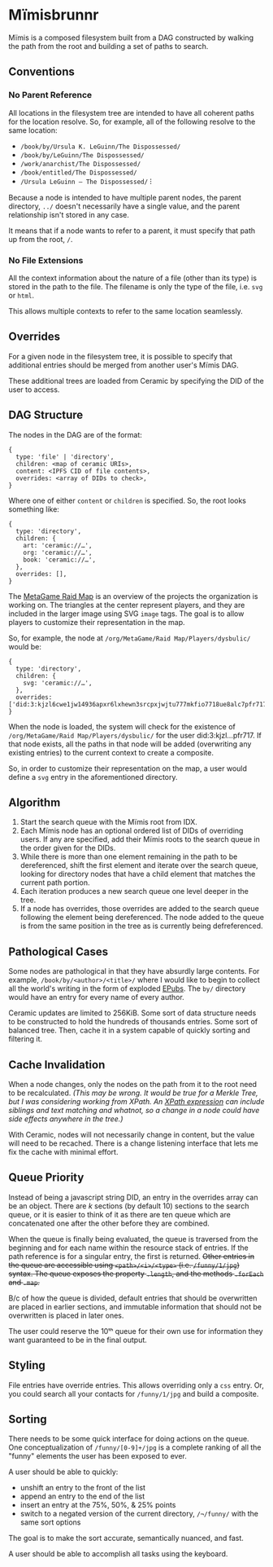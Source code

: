 Mïmisbrunnr
===========

Mïmis is a composed filesystem built from a DAG constructed by walking the path from the root and building a set of paths to search.

## Conventions

### No Parent Reference

All locations in the filesystem tree are intended to have all coherent paths for the location resolve. So, for example, all of the following resolve to the same location:

* `/book/by/Ursula K. LeGuinn/The Dispossessed/`
* `/book/by/LeGuinn/The Dispossessed/`
* `/work/anarchist/The Dispossessed/`
* `/book/entitled/The Dispossessed/`
* `/Ursula LeGuinn – The Dispossessed/`
⁝

Because a node is intended to have multiple parent nodes, the parent directory, `../` doesn't necessarily have a single value, and the parent relationship isn't stored in any case.

It means that if a node wants to refer to a parent, it must specify that path up from the root, `/`.

### No File Extensions

All the context information about the nature of a file (other than its type) is stored in the path to the file. The filename is only the type of the file, i.e. `svg` or `html`.

This allows multiple contexts to refer to the same location seamlessly.

## Overrides

For a given node in the filesystem tree, it is possible to specify that additional entries should be merged from another user's Mïmis DAG.

These additional trees are loaded from Ceramic by specifying the DID of the user to access.

## DAG Structure

The nodes in the DAG are of the format:

```
{
  type: 'file' | 'directory',
  children: <map of ceramic URIs>,
  content: <IPFS CID of file contents>,
  overrides: <array of DIDs to check>,
}
```

Where one of either `content` or `children` is specified. So, the root looks something like:

```
{
  type: 'directory',
  children: {
    art: 'ceramic://…',
    org: 'ceramic://…',
    book: 'ceramic://…',
  },
  overrides: [],
}
```

The [MetaGame Raid Map](https://metafam.github.io/raid-map/) is an overview of the projects the organization is working on. The triangles at the center represent players, and they are included in the larger image using SVG `image` tags. The goal is to allow players to customize their representation in the map.

So, for example, the node at `/org/MetaGame/Raid Map/Players/dysbulic/` would be:

```
{
  type: 'directory',
  children: {
    svg: 'ceramic://…',
  },
  overrides: ['did:3:kjzl6cwe1jw14936apxr6lxhewn3srcpxjwjtu777mkfio7718ue8alc7pfr717'],
}
```

When the node is loaded, the system will check for the existence of `/org/MetaGame/Raid Map/Players/dysbulic/` for the user did:3:kjzl…pfr717. If that node exists, all the paths in that node will be added (overwriting any existing entries) to the current context to create a composite.

So, in order to customize their representation on the map, a user would define a `svg` entry in the aforementioned directory.

## Algorithm

1. Start the search queue with the Mïmis root from IDX.
2. Each Mïmis node has an optional ordered list of DIDs of overriding users. If any are specified, add their Mïmis roots to the search queue in the order given for the DIDs.
3. While there is more than one element remaining in the path to be dereferenced, shift the first element and iterate over the search queue, looking for directory nodes that have a child element that matches the current path portion.
4. Each iteration produces a new search queue one level deeper in the tree.
5. If a node has overrides, those overrides are added to the search queue following the element being dereferenced. The node added to the queue is from the same position in the tree as is currently being defreferenced.

## Pathological Cases

Some nodes are pathological in that they have absurdly large contents. For example, `/book/by/<author>/<title>/` where I would like to begin to collect all the world's writing in the form of exploded [EPubs](//www.w3.org/TR/epub-33/). The `by/` directory would have an entry for every name of every author.

Ceramic updates are limited to 256KiB. Some sort of data structure needs to be constructed to hold the hundreds of thousands entries. Some sort of balanced tree. Then, cache it in a system capable of quickly sorting and filtering it.

## Cache Invalidation

When a node changes, only the nodes on the path from it to the root need to be recalculated. *(This may be wrong. It would be true for a Merkle Tree, but I was considering working from XPath. An [XPath expression](//github.com/FontoXML/fontoxpath) can include siblings and text matching and whatnot, so a change in a node could have side effects anywhere in the tree.)*

With Ceramic, nodes will not necessarily change in content, but the value will need to be recached. There is a change listening interface that lets me fix the cache with minimal effort.

## Queue Priority

Instead of being a javascript string DID, an entry in the overrides array can be an object. There are *k* sections (by default 10) sections to the search queue, or it is easier to think of it as there are ten queue which are concatenated one after the other before they are combined.

When the queue is finally being evaluated, the queue is traversed from the beginning and for each name within the resource stack of entries. If the path reference is for a singular entry, the first is returned. ~~Other entries in the queue are accessible using `<path>/<i>/<type>` (i.e. `/funny/1/jpg`) syntax. The queue exposes the property `.length`, and the methods `.forEach` and `.map`.~~

B/c of how the queue is divided, default entries that should be overwritten are placed in earlier sections, and immutable information that should not be overwritten is placed in later ones.

The user could reserve the 10ᵗʰ queue for their own use for information they want guaranteed to be in the final output.

## Styling

File entries have override entries. This allows overriding only a `css` entry. Or, you could search all your contacts for `/funny/1/jpg` and build a composite.

## Sorting

There needs to be some quick interface for doing actions on the queue. One conceptualization of `/funny/[0-9]+/jpg` is a complete ranking of all the "funny" elements the user has been exposed to ever.

A user should be able to quickly:
* unshift an entry to the front of the list
* append an entry to the end of the list
* insert an entry at the 75%, 50%, & 25% points
* switch to a negated version of the current directory, `/¬/funny/` with the same sort options

The goal is to make the sort accurate, semantically nuanced, and fast.

A user should be able to accomplish all tasks using the keyboard.

